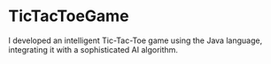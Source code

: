 # TicTacToeGame
I developed an intelligent Tic-Tac-Toe game using the Java language, integrating it with a sophisticated AI algorithm.
